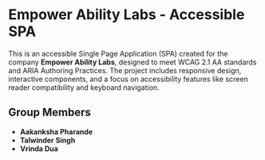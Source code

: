 # Empower Ability Labs - Accessible SPA 

This is an accessible Single Page Application (SPA) created for the company **Empower Ability Labs**, designed to meet WCAG 2.1 AA standards and ARIA Authoring Practices. The project includes responsive design, interactive components, and a focus on accessibility features like screen reader compatibility and keyboard navigation. 

## Group Members 

- **Aakanksha Pharande** 
- **Talwinder Singh**  
- **Vrinda Dua**
